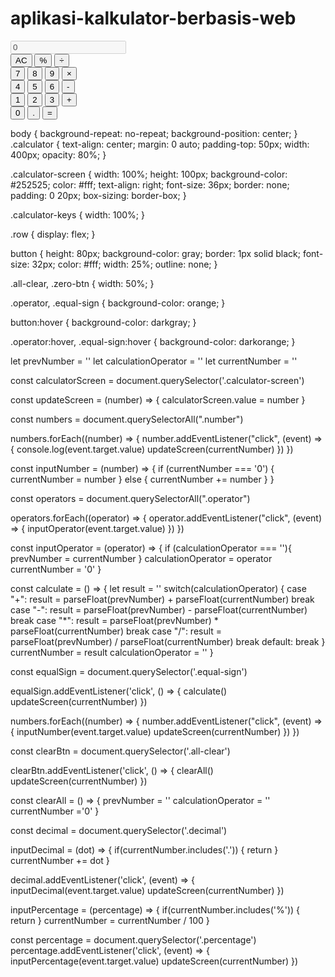 # aplikasi-kalkulator-berbasis-web

<!DOCTYPE html>
<html lang="en">
<head>
    <meta charset="UTF-8">
    <meta http-equiv="X-UA-Compatible" content="IE=edge">
    <meta name="viewport" content="width=device-width, initial-scale=1.0">
    <title>Calculator</title>
    <link rel="stylesheet" href="stylesheet.css">
</head>
<body>
    <div class="calculator">
        <input type="text" class="calculator-screen" value="0" disabled />
        <div class="calculator-keys">
            <div class="row">
                <button class="all-clear">AC</button>
                <button class="percentage">%</button>
                <button class="operator" value="/">&divide;</button>
            </div>
            <div class="row">
                <button class="number" value="7">7</button>
                <button class="number" value="8">8</button>
                <button class="number" value="9">9</button>
                <button class="operator" value="*">&times;</button>
            </div>
            <div class="row">
                <button class="number" value="4">4</button>
                <button class="number" value="5">5</button>
                <button class="number" value="6">6</button>
                <button class="operator" value="-">-</button>
            </div>
            <div class="row">
                <button class="number" value="1">1</button>
                <button class="number" value="2">2</button>
                <button class="number" value="3">3</button>
                <button class="operator" value="+">+</button>
            </div>
            <div class="row">
                <button class="number zero-btn" value="0">0</button>
                <button class="decimal" value=".">.</button>
                <button class="equal-sign">=</button>
            </div>
        </div>
    </div>
    <script type="text/javascript" src="script.js"></script>
</body>
</html>

body {
    background-repeat: no-repeat;
    background-position: center;
}
.calculator {
    text-align: center;
    margin: 0 auto;
    padding-top: 50px;
    width: 400px;
    opacity: 80%;
}

.calculator-screen {
    width: 100%;
    height: 100px;
    background-color: #252525;
    color: #fff;
    text-align: right;
    font-size: 36px;
    border: none;
    padding: 0 20px;
    box-sizing: border-box;
}

.calculator-keys {
    width: 100%;
}

.row {
    display: flex;
}

button {
    height: 80px;
    background-color: gray;
    border: 1px solid black;
    font-size: 32px;
    color: #fff;
    width: 25%;
    outline: none;
}

.all-clear, .zero-btn {
    width: 50%;
}

.operator, .equal-sign {
    background-color: orange;
}

button:hover {
    background-color: darkgray;
}

.operator:hover, .equal-sign:hover {
    background-color: darkorange;
}

let prevNumber = ''
let calculationOperator = ''
let currentNumber = ''

const calculatorScreen = document.querySelector('.calculator-screen')

const updateScreen = (number) => {
    calculatorScreen.value = number
}

const numbers = document.querySelectorAll(".number")

numbers.forEach((number) => {
    number.addEventListener("click", (event) => {
        console.log(event.target.value)
        updateScreen(currentNumber)
    })
})

const inputNumber = (number) => {
    if (currentNumber === '0') {
        currentNumber = number
    } else {
        currentNumber += number
    }
}

const operators = document.querySelectorAll(".operator")

operators.forEach((operator) => {
    operator.addEventListener("click", (event) => {
        inputOperator(event.target.value)
    })
})

const inputOperator = (operator) => {
    if (calculationOperator === ''){
        prevNumber = currentNumber
    }
    calculationOperator = operator
    currentNumber = '0'
}

const calculate = () => {
    let result = ''
    switch(calculationOperator) {
        case "+":
            result = parseFloat(prevNumber) + parseFloat(currentNumber)
            break
        case "-":
            result = parseFloat(prevNumber) - parseFloat(currentNumber)
            break
        case "*":
            result = parseFloat(prevNumber) * parseFloat(currentNumber)
            break
        case "/":
            result = parseFloat(prevNumber) / parseFloat(currentNumber)
            break
        default:
            break
    }
    currentNumber = result
    calculationOperator = ''
}

const equalSign = document.querySelector('.equal-sign')

equalSign.addEventListener('click', () => {
    calculate()
    updateScreen(currentNumber)
})

numbers.forEach((number) => {
    number.addEventListener("click", (event) => {
        inputNumber(event.target.value)
        updateScreen(currentNumber)
    })
})

const clearBtn = document.querySelector('.all-clear')

clearBtn.addEventListener('click', () => {
    clearAll()
    updateScreen(currentNumber)
})

const clearAll = () => {
    prevNumber = ''
    calculationOperator = ''
    currentNumber ='0'
}

const decimal = document.querySelector('.decimal')

inputDecimal = (dot) => {
    if(currentNumber.includes('.')) {
        return
    }
    currentNumber += dot
}

decimal.addEventListener('click', (event) => {
    inputDecimal(event.target.value)
    updateScreen(currentNumber)
})

inputPercentage = (percentage) => {
    if(currentNumber.includes('%')) {
        return
    }
    currentNumber = currentNumber / 100
}

const percentage = document.querySelector('.percentage')
percentage.addEventListener('click', (event) => {
    inputPercentage(event.target.value)
    updateScreen(currentNumber)
})
